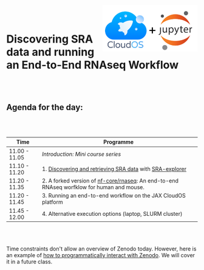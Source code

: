 
<p align="center">
  <img src="https://github.com/lifebit-ai/jax-jupyter/raw/master/img/cloudos_x_jupy.png"  width="250" align="right" >
</p>
<br/><br/>


# Discovering SRA data and running an End-to-End RNAseq Workflow

<br/><br/>


## Agenda for the day:

<br/><br/>


| Time        | Programme       |
| ----------- | --------------------------------------------------------------------------- |
| 11.00 - 11.05 | _Introduction: Mini course series_ |
| 11.10 - 11.20 | 1. [Discovering and retrieving SRA data](https://github.com/lifebit-ai/dry-bench-skills-for-researchers/blob/adds-rnaseq/mini-courses/2_sra_and_rnaseq/finding-data.md) with [SRA-explorer](https://sra-explorer.info/#)
| 11.20 - 11.35 | 2. A forked version of [nf-core/rnaseq](https://github.com/TheJacksonLaboratory/nf-core-rnaseq): An end-to-end RNAseq worfklow for human and mouse. 
| 11.20 - 11.45 | 3. Running an end-to-end workflow on the JAX CloudOS platform |
| 11.45 - 12.00 | 4. Alternative execution options (laptop, SLURM cluster)|

<br/><br/>


Time constraints don't allow an overview of Zenodo today.  However, here is an example of [how to programmatically interact with Zenodo](https://github.com/adeslatt/methylseq/blob/master/ZenodoFiles.md). We will cover it in a future class.
